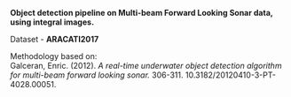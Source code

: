 **Object detection pipeline on Multi-beam Forward Looking Sonar data, using integral images.**


Dataset - **ARACATI2017**


Methodology based on: <br>
Galceran, Enric. (2012). *A real-time underwater object detection algorithm for multi-beam forward looking sonar.* 306-311. 10.3182/20120410-3-PT-4028.00051. 
